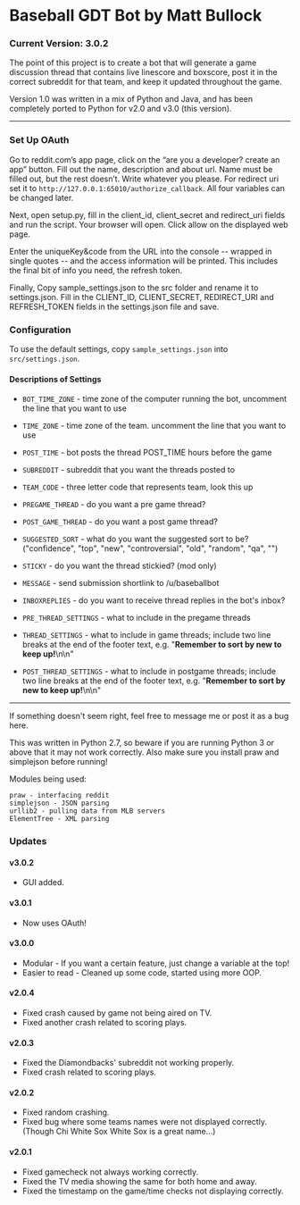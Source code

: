 Baseball GDT Bot by Matt Bullock
=====================================

### Current Version: 3.0.2
	
The point of this project is to create a bot that will generate a
	game discussion thread that contains live linescore and boxscore,
	post it in the correct subreddit for that team, and keep it
	updated throughout the game.
	
Version 1.0 was written in a mix of Python and Java, and has been
	completely ported to Python for v2.0 and v3.0 (this version).

---

### Set Up OAuth

Go to reddit.com’s app page, click on the “are you a developer? create an app” button. Fill out the name, description and about url. Name must be filled out, but the rest doesn’t. Write whatever you please. For redirect uri set it to `http://127.0.0.1:65010/authorize_callback`. All four variables can be changed later.

Next, open setup.py, fill in the client_id, client_secret and redirect_uri fields and run the script. Your browser will open. Click allow on the displayed web page. 

Enter the uniqueKey&code from the URL into the console -- wrapped in single quotes -- and the access information will be printed. This includes the final bit of info you need, the refresh token.

Finally, Copy sample_settings.json to the src folder and rename it to settings.json. Fill in the CLIENT_ID, CLIENT_SECRET, REDIRECT_URI and REFRESH_TOKEN fields in the settings.json file and save. 

### Configuration

To use the default settings, copy `sample_settings.json` into `src/settings.json`.

#### Descriptions of Settings

* `BOT_TIME_ZONE` - time zone of the computer running the bot, uncomment the line that you want to use

* `TIME_ZONE` - time zone of the team. uncomment the line that you want to use

* `POST_TIME` - bot posts the thread POST_TIME hours before the game

* `SUBREDDIT` - subreddit that you want the threads posted to

* `TEAM_CODE` - three letter code that represents team, look this up

* `PREGAME_THREAD` - do you want a pre game thread?

* `POST_GAME_THREAD` - do you want a post game thread?

* `SUGGESTED_SORT` - what do you want the suggested sort to be? ("confidence", "top", "new", "controversial", "old", "random", "qa", "")

* `STICKY` - do you want the thread stickied? (mod only)

* `MESSAGE` - send submission shortlink to /u/baseballbot

* `INBOXREPLIES` - do you want to receive thread replies in the bot's inbox?

* `PRE_THREAD_SETTINGS` - what to include in the pregame threads

* `THREAD_SETTINGS` - what to include in game threads; include two line breaks at the end of the footer text, e.g. "**Remember to sort by new to keep up!**\n\n"

* `POST_THREAD_SETTINGS` - what to include in postgame threads; include two line breaks at the end of the footer text, e.g. "**Remember to sort by new to keep up!**\n\n"
	
---	

If something doesn't seem right, feel free to message me or post it as a bug here.
	
This was written in Python 2.7, so beware if you are running Python 3 or
	above that it may not work correctly. Also make sure you install
	praw and simplejson before running!
	
Modules being used:

	praw - interfacing reddit
	simplejson - JSON parsing
	urllib2 - pulling data from MLB servers
	ElementTree - XML parsing

### Updates

#### v3.0.2
* GUI added. 

#### v3.0.1
* Now uses OAuth!

#### v3.0.0
* Modular - If you want a certain feature, just change a variable at the top!
* Easier to read - Cleaned up some code, started using more OOP.

#### v2.0.4
* Fixed crash caused by game not being aired on TV.
* Fixed another crash related to scoring plays.

#### v2.0.3
* Fixed the Diamondbacks' subreddit not working properly.
* Fixed crash related to scoring plays.

#### v2.0.2

* Fixed random crashing.
* Fixed bug where some teams names were not displayed correctly. (Though Chi White Sox White Sox is a great name...)

#### v2.0.1

* Fixed gamecheck not always working correctly.
* Fixed the TV media showing the same for both home and away.
* Fixed the timestamp on the game/time checks not displaying correctly.
